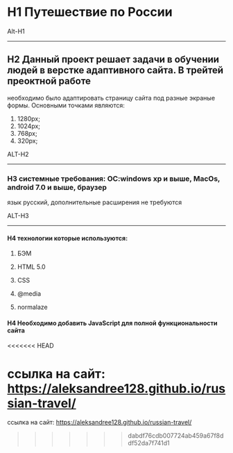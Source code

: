 # H1 Путешествие по России 

Alt-H1 

-------   

## H2 Данный проект решает задачи в обучении людей в верстке адаптивного сайта. В трейтей преоктной работе   

необходимо было адаптировать страницу сайта под разные экраные формы. 
Основными точками являются:

1. 1280px;  
2. 1024px;  
3. 768px;  
4. 320px;     

ALT-H2   

-------   

### H3 системные требования: OC:windows xp и выше, MacOs, android 7.0 и выше, браузер   

язык русский, дополнительные расширения не требуются   

ALT-H3   

-------   

#### H4 технологии которые используются:   

1. БЭМ   

2. HTML 5.0   

3. CSS

4. @media 

5. normalaze

#### H4  Необходимо добавить JavaScript для полной функциональности сайта  
<<<<<<< HEAD

ссылка на сайт: https://aleksandree128.github.io/russian-travel/
=======
ссылка на сайт: https://aleksandree128.github.io/russian-travel/  
>>>>>>> dabdf76cdb007724ab459a67f8ddf52da7f741d1
